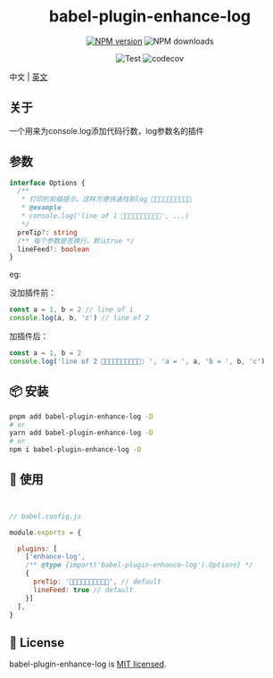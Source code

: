 
<p align="center">
<h1 align="center">babel-plugin-enhance-log</h1>
</p>

<div align="center">

[![NPM version][npm-image]][npm-url] ![NPM downloads][download-image]

![Test][test-badge] ![codecov][codecov-badge]


[npm-image]: https://img.shields.io/npm/v/babel-plugin-enhance-log.svg?style=flat-square
[npm-url]: http://npmjs.org/package/babel-plugin-enhance-log


[download-image]: https://img.shields.io/npm/dm/babel-plugin-enhance-log.svg?style=flat-square



[test-badge]: https://github.com/baozouai/babel-plugin-enhance-log/actions/workflows/ci.yml/badge.svg

[codecov-badge]: https://codecov.io/github/baozouai/plugin-babel-plugin-enhance-log/branch/master/graph/badge.svg


</div>


中文 | [英文](./README.md)

## 关于

一个用来为console.log添加代码行数，log参数名的插件

## 参数

```ts
interface Options {
  /**
   * 打印的前缀提示，这样方便快速找到log 🚀🚀🚀🚀🚀🚀🚀🚀🚀🚀
   * @example
   * console.log('line of 1 🚀🚀🚀🚀🚀🚀🚀🚀🚀🚀', ...)
   */
  preTip?: string
  /** 每个参数是否换行，默认true */
  lineFeed?: boolean
}
```

eg:

没加插件前：
```ts
const a = 1, b = 2 // line of 1
console.log(a, b, 'c') // line of 2
```

加插件后：
```ts
const a = 1, b = 2
console.log('line of 2 🚀🚀🚀🚀🚀🚀🚀🚀🚀🚀: ', 'a = ', a, 'b = ', b, 'c')
```


## 📦  安装

```sh
pnpm add babel-plugin-enhance-log -D
# or
yarn add babel-plugin-enhance-log -D
# or
npm i babel-plugin-enhance-log -D
```

 ## 🔨 使用

```js


// babel.config.js

module.exports = {

  plugins: [
    ['enhance-log', 
    /** @type {import('babel-plugin-enhance-log').Options} */
    {  
      preTip: '🚀🚀🚀🚀🚀🚀🚀🚀🚀🚀', // default 
      lineFeed: true // default
    }]
  ],
}
```
## 📄 License

babel-plugin-enhance-log is [MIT licensed](./LICENSE).